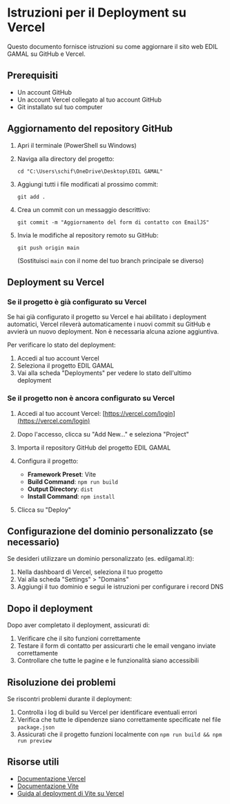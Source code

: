 # Istruzioni per il Deployment su Vercel

Questo documento fornisce istruzioni su come aggiornare il sito web EDIL GAMAL su GitHub e Vercel.

## Prerequisiti

- Un account GitHub
- Un account Vercel collegato al tuo account GitHub
- Git installato sul tuo computer

## Aggiornamento del repository GitHub

1. Apri il terminale (PowerShell su Windows)

2. Naviga alla directory del progetto:
   ```
   cd "C:\Users\schif\OneDrive\Desktop\EDIL GAMAL"
   ```

3. Aggiungi tutti i file modificati al prossimo commit:
   ```
   git add .
   ```

4. Crea un commit con un messaggio descrittivo:
   ```
   git commit -m "Aggiornamento del form di contatto con EmailJS"
   ```

5. Invia le modifiche al repository remoto su GitHub:
   ```
   git push origin main
   ```
   (Sostituisci `main` con il nome del tuo branch principale se diverso)

## Deployment su Vercel

### Se il progetto è già configurato su Vercel

Se hai già configurato il progetto su Vercel e hai abilitato i deployment automatici, Vercel rileverà automaticamente i nuovi commit su GitHub e avvierà un nuovo deployment. Non è necessaria alcuna azione aggiuntiva.

Per verificare lo stato del deployment:

1. Accedi al tuo account Vercel
2. Seleziona il progetto EDIL GAMAL
3. Vai alla scheda "Deployments" per vedere lo stato dell'ultimo deployment

### Se il progetto non è ancora configurato su Vercel

1. Accedi al tuo account Vercel: [https://vercel.com/login](https://vercel.com/login)

2. Dopo l'accesso, clicca su "Add New..." e seleziona "Project"

3. Importa il repository GitHub del progetto EDIL GAMAL

4. Configura il progetto:
   - **Framework Preset**: Vite
   - **Build Command**: `npm run build`
   - **Output Directory**: `dist`
   - **Install Command**: `npm install`

5. Clicca su "Deploy"

## Configurazione del dominio personalizzato (se necessario)

Se desideri utilizzare un dominio personalizzato (es. edilgamal.it):

1. Nella dashboard di Vercel, seleziona il tuo progetto
2. Vai alla scheda "Settings" > "Domains"
3. Aggiungi il tuo dominio e segui le istruzioni per configurare i record DNS

## Dopo il deployment

Dopo aver completato il deployment, assicurati di:

1. Verificare che il sito funzioni correttamente
2. Testare il form di contatto per assicurarti che le email vengano inviate correttamente
3. Controllare che tutte le pagine e le funzionalità siano accessibili

## Risoluzione dei problemi

Se riscontri problemi durante il deployment:

1. Controlla i log di build su Vercel per identificare eventuali errori
2. Verifica che tutte le dipendenze siano correttamente specificate nel file `package.json`
3. Assicurati che il progetto funzioni localmente con `npm run build && npm run preview`

## Risorse utili

- [Documentazione Vercel](https://vercel.com/docs)
- [Documentazione Vite](https://vitejs.dev/guide/)
- [Guida al deployment di Vite su Vercel](https://vercel.com/guides/deploying-vite-with-vercel)